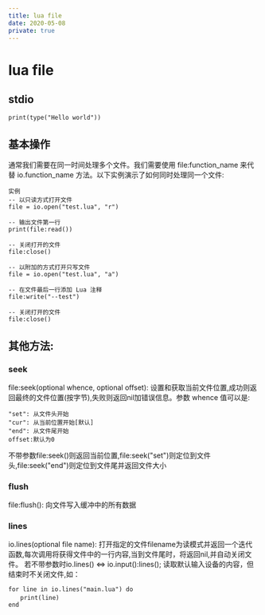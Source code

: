 ```yaml
---
title: lua file
date: 2020-05-08
private: true
---
```

# lua file
## stdio
    print(type("Hello world")) 

## 基本操作
通常我们需要在同一时间处理多个文件。我们需要使用 file:function_name 来代替 io.function_name 方法。以下实例演示了如何同时处理同一个文件:

    实例
    -- 以只读方式打开文件
    file = io.open("test.lua", "r")

    -- 输出文件第一行
    print(file:read())

    -- 关闭打开的文件
    file:close()

    -- 以附加的方式打开只写文件
    file = io.open("test.lua", "a")

    -- 在文件最后一行添加 Lua 注释
    file:write("--test")

    -- 关闭打开的文件
    file:close()

## 其他方法:
### seek
file:seek(optional whence, optional offset): 设置和获取当前文件位置,成功则返回最终的文件位置(按字节),失败则返回nil加错误信息。参数 whence 值可以是:

    "set": 从文件头开始
    "cur": 从当前位置开始[默认]
    "end": 从文件尾开始
    offset:默认为0

不带参数file:seek()则返回当前位置,file:seek("set")则定位到文件头,file:seek("end")则定位到文件尾并返回文件大小

### flush
file:flush(): 向文件写入缓冲中的所有数据

### lines
io.lines(optional file name): 打开指定的文件filename为读模式并返回一个迭代函数,每次调用将获得文件中的一行内容,当到文件尾时，将返回nil,并自动关闭文件。
若不带参数时io.lines() <=> io.input():lines(); 读取默认输入设备的内容，但结束时不关闭文件,如：

    for line in io.lines("main.lua") do
    　　print(line)
    end